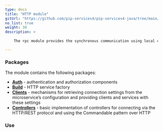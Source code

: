 ```yaml
---
type: docs
title: "HTTP module"
gitUrl: "https://github.com/pip-services4/pip-services4-java/tree/main/pip-services4-http-java"
no_list: true
weight: 30
description: > 
 
    The rpc module provides the synchronous communication using local calls or the HTTP(S) protocol. It contains both server and client side implementations.

---
```



### Packages

The module contains the following packages:

- [**Auth**](auth) - authentication and authorization components
- [**Build**](build) - HTTP service factory
- [**Clients**](clients) - mechanisms for retrieving connection settings from the microservice’s configuration and providing clients and services with these settings
- [**Controllers**](controllers) - basic implementation of controllers for connecting via the HTTP/REST protocol and using the Commandable pattern over HTTP



### Use

